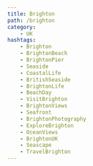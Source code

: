 ```yaml
---
title: Brighton
path: /brighton
category: 
    - UK   
hashtags:
    - Brighton
    - BrightonBeach
    - BrightonPier
    - Seaside
    - CoastalLife
    - BritishSeaside
    - BrightonLife
    - BeachDay
    - VisitBrighton
    - BrightonViews
    - Seafront    
    - BrightonPhotography
    - ExploreBrighton
    - OceanViews
    - BrightonUK
    - Seascape
    - TravelBrighton
---
```

